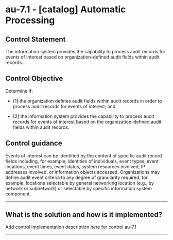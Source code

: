 # au-7.1 - \[catalog\] Automatic Processing

## Control Statement

The information system provides the capability to process audit records for events of interest based on organization-defined audit fields within audit records.

## Control Objective

Determine if:

- \[1\] the organization defines audit fields within audit records in order to process audit records for events of interest; and

- \[2\] the information system provides the capability to process audit records for events of interest based on the organization-defined audit fields within audit records.

## Control guidance

Events of interest can be identified by the content of specific audit record fields including, for example, identities of individuals, event types, event locations, event times, event dates, system resources involved, IP addresses involved, or information objects accessed. Organizations may define audit event criteria to any degree of granularity required, for example, locations selectable by general networking location (e.g., by network or subnetwork) or selectable by specific information system component.

______________________________________________________________________

## What is the solution and how is it implemented?

Add control implementation description here for control au-7.1

______________________________________________________________________
